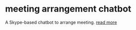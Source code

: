 # meeting arrangement chatbot

A Skype-based chatbot to arrange meeting. [read more](https://devpost.com/software/skype-meeting-arranger)
